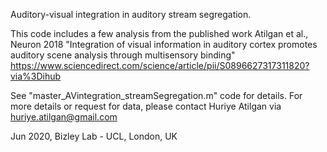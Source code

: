 Auditory-visual integration in auditory stream segregation. 

This code includes a few analysis from the published work Atilgan et al., Neuron 2018 "Integration of visual information in auditory cortex promotes auditory scene analysis through multisensory binding"
                  https://www.sciencedirect.com/science/article/pii/S0896627317311820?via%3Dihub
 
See "master_AVintegration_streamSegregation.m" code for details. For more details or request for data, please contact Huriye Atilgan via huriye.atilgan@gmail.com


Jun 2020, Bizley Lab - UCL, London, UK
